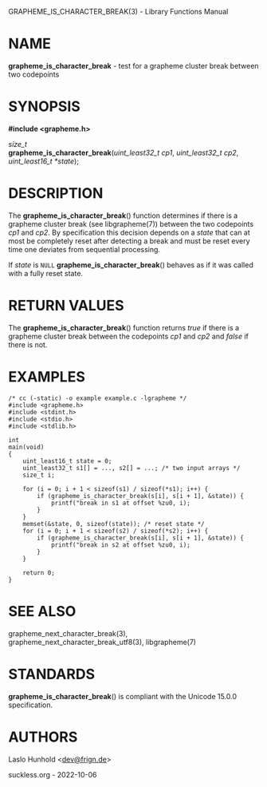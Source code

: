 GRAPHEME\_IS\_CHARACTER\_BREAK(3) - Library Functions Manual

# NAME

**grapheme\_is\_character\_break** - test for a grapheme cluster break between two codepoints

# SYNOPSIS

**#include &lt;grapheme.h>**

*size\_t*  
**grapheme\_is\_character\_break**(*uint\_least32\_t cp1*, *uint\_least32\_t cp2*, *uint\_least16\_t \*state*);

# DESCRIPTION

The
**grapheme\_is\_character\_break**()
function determines if there is a grapheme cluster break (see
libgrapheme(7))
between the two codepoints
*cp1*
and
*cp2*.
By specification this decision depends on a
*state*
that can at most be completely reset after detecting a break and must
be reset every time one deviates from sequential processing.

If
*state*
is
`NULL`
**grapheme\_is\_character\_break**()
behaves as if it was called with a fully reset state.

# RETURN VALUES

The
**grapheme\_is\_character\_break**()
function returns
*true*
if there is a grapheme cluster break between the codepoints
*cp1*
and
*cp2*
and
*false*
if there is not.

# EXAMPLES

	/* cc (-static) -o example example.c -lgrapheme */
	#include <grapheme.h>
	#include <stdint.h>
	#include <stdio.h>
	#include <stdlib.h>
	
	int
	main(void)
	{
		uint_least16_t state = 0;
		uint_least32_t s1[] = ..., s2[] = ...; /* two input arrays */
		size_t i;
	
		for (i = 0; i + 1 < sizeof(s1) / sizeof(*s1); i++) {
			if (grapheme_is_character_break(s[i], s[i + 1], &state)) {
				printf("break in s1 at offset %zu0, i);
			}
		}
		memset(&state, 0, sizeof(state)); /* reset state */
		for (i = 0; i + 1 < sizeof(s2) / sizeof(*s2); i++) {
			if (grapheme_is_character_break(s[i], s[i + 1], &state)) {
				printf("break in s2 at offset %zu0, i);
			}
		}
	
		return 0;
	}

# SEE ALSO

grapheme\_next\_character\_break(3),
grapheme\_next\_character\_break\_utf8(3),
libgrapheme(7)

# STANDARDS

**grapheme\_is\_character\_break**()
is compliant with the Unicode 15.0.0 specification.

# AUTHORS

Laslo Hunhold &lt;[dev@frign.de](mailto:dev@frign.de)&gt;

suckless.org - 2022-10-06
